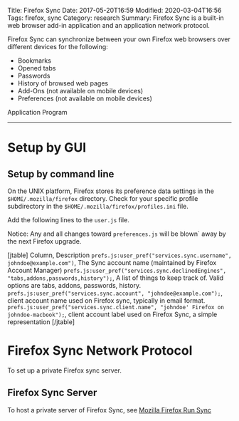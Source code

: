 Title: Firefox Sync
Date: 2017-05-20T16:59
Modified: 2020-03-04T16:56
Tags: firefox, sync
Category: research
Summary: Firefox Sync is a built-in web browser add-in application and an application network protocol.

Firefox Sync can synchronize between your own Firefox web browsers over
different devices for the following:

* Bookmarks
* Opened tabs
* Passwords
* History of browsed web pages
* Add-Ons (not available on mobile devices)
* Preferences (not available on mobile devices)

Application Program
*******************

Setup by GUI
============

Setup by command line
---------------------

On the UNIX platform, Firefox stores its preference data settings in the `$HOME/.mozilla/firefox` directory. Check for your specific profile subdirectory in the `$HOME/.mozilla/firefox/profiles.ini` file.

Add the following lines to the `user.js` file.

Notice: Any and all changes toward ``preferences.js`` will be blown` away by the next Firefox upgrade.

[jtable]
Column, Description
`prefs.js:user_pref("services.sync.username", johndoe@example.com")`, The Sync account name (maintained by Firefox Account Manager)
`prefs.js:user_pref("services.sync.declinedEngines", "tabs,addons,passwords,history");`, A list of things to keep track of. Valid options are tabs, addons, passwords, history.
`prefs.js:user_pref("services.sync.account", "johndoe@example.com");`, client
account name used on Firefox sync, typically in email format.
`prefs.js:user_pref("services.sync.client.name", "johndoe' Firefox on johndoe-macbook");`, client account label used on Firefox Sync, a simple representation
[/jtable]

Firefox Sync Network Protocol
=============================

To set up a private Firefox sync server.

Firefox Sync Server
-------------------

To host a private server of Firefox Sync, see [Mozilla Firefox Run Sync](https://mozilla-services.readthedocs.io/en/latest/howtos/run-sync-1.5.html%7CHowTo)

